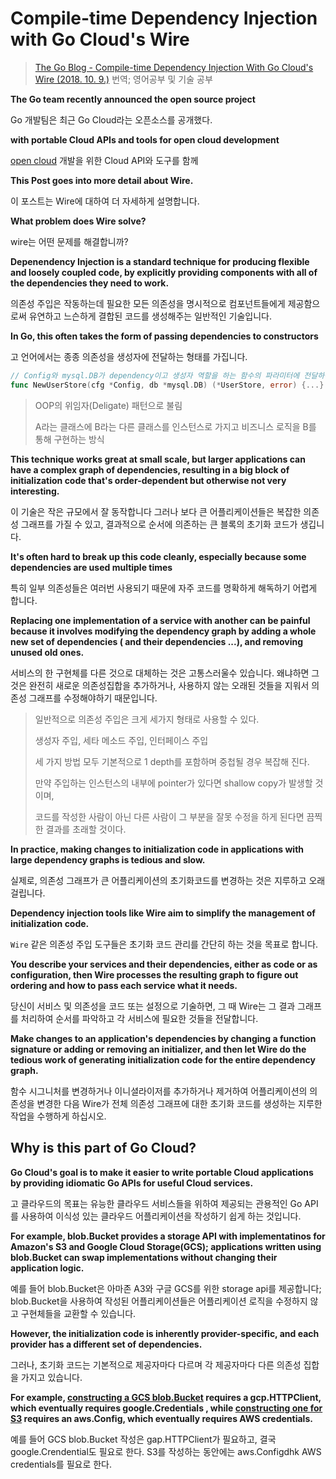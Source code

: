 # Compile-time Dependency Injection with Go Cloud's Wire

> [The Go Blog - Compile-time Dependency Injection With Go Cloud's Wire (2018. 10. 9.)](https://blog.golang.org/wire) 번역; 영어공부 및 기술 공부

**The Go team recently announced the open source project**

Go 개발팀은 최근 Go Cloud라는 오픈소스를 공개했다.

**with portable Cloud APIs and tools for open cloud development**

[open cloud](https://cloud.google.com/open-cloud/) 개발을 위한 Cloud API와 도구를 함께

**This Post goes into more detail about Wire.**

이 포스트는 Wire에 대하여 더 자세하게 설명합니다.

**What problem does Wire solve?**

wire는 어떤 문제를 해결합니까?

**Depenendency Injection is a standard technique for producing flexible and loosely coupled code, by explicitly providing components with all of the dependencies they need to work.**

의존성 주입은 작동하는데 필요한 모든 의존성을 명시적으로 컴포넌트들에게 제공함으로써 유연하고 느슨하게 결합된 코드를 생성해주는 일반적인 기술입니다.

**In Go, this often takes the form of passing dependencies to constructors**

고 언어에서는 종종 의존성을 생성자에 전달하는 형태를 가집니다.

```go
// Config와 mysql.DB가 dependency이고 생성자 역할을 하는 함수의 파라미터에 전달하는 방식으로 의존성을 주입함
func NewUserStore(cfg *Config, db *mysql.DB) (*UserStore, error) {...}
```

> OOP의 위임자(Deligate) 패턴으로 불림
>
> A라는 클래스에 B라는 다른 클래스를 인스턴스로 가지고 비즈니스 로직을 B를 통해 구현하는 방식

**This technique works great at small scale, but larger applications can have a complex graph of dependencies, resulting in a big block of initialization code that's order-dependent but otherwise not very interesting.**

이 기술은 작은 규모에서 잘 동작합니다 그러나 보다 큰 어플리케이션들은 복잡한 의존성 그래프를 가질 수 있고, 결과적으로 순서에 의존하는 큰 블록의 초기화 코드가 생깁니다.

**It's often hard to break up this code cleanly, especially because some dependencies are used multiple times**

특히 일부 의존성들은 여러번 사용되기 때문에 자주 코드를 명확하게 해독하기 어렵게 합니다.

**Replacing one implementation of a service with another can be painful because it involves modifying the dependency graph by adding a whole new set of dependencies ( and their dependencies ...), and removing unused old ones.**

서비스의 한 구현체를 다른 것으로 대체하는 것은 고통스러울수 있습니다. 왜냐하면 그것은 완전히 새로운 의존성집합을 추가하거나, 사용하지 않는 오래된 것들을 지워서 의존성 그래프를 수정해야하기 때문입니다.

> 일반적으로 의존성 주입은 크게 세가지 형태로 사용할 수 있다.
>
> 생성자 주입, 세타 메소드 주입, 인터페이스 주입
>
> 세 가지 방법 모두 기본적으로 1 depth를 포함하며 중첩될 경우 복잡해 진다.
>
> 만약 주입하는 인스턴스의 내부에 pointer가 있다면 shallow copy가 발생할 것이며,
>
> 코드를 작성한 사람이 아닌 다른 사람이 그 부분을 잘못 수정을 하게 된다면 끔찍한 결과를 초래할 것이다.

**In practice, making changes to initialization code in applications with large dependency graphs is tedious and slow.**

실제로, 의존성 그래프가 큰 어플리케이션의 초기화코드를 변경하는 것은 지루하고 오래 걸립니다.

**Dependency injection tools like Wire aim to simplify the management of initialization code.**

 `Wire` 같은 의존성 주입 도구들은 초기화 코드 관리를 간단히 하는 것을 목표로 합니다.

**You describe your services and their dependencies, either as code or as configuration, then Wire processes the resulting graph to figure out ordering and how to pass each service what it needs.**

당신이 서비스 및 의존성을 코드 또는 설정으로 기술하면, 그 때 Wire는 그 결과 그래프를 처리하여 순서를 파악하고 각 서비스에 필요한 것들을 전달합니다.

**Make changes to an application's dependencies by changing a function signature or adding or removing an initializer, and then let Wire do the tedious work of generating initialization code for the entire dependency graph.**

함수 시그니처를 변경하거나 이니셜라이저를 추가하거나 제거하여 어플리케이션의 의존성을 변경한 다음 Wire가 전체 의존성 그래프에 대한 초기화 코드를 생성하는 지루한 작업을 수행하게 하십시오.

##  Why is this part of Go Cloud?

**Go Cloud's goal is to make it easier to write portable Cloud applications by providing idiomatic Go APIs for useful Cloud services.**

고 클라우드의 목표는 유능한 클라우드 서비스들을 위하여 제공되는 관용적인 Go API를 사용하여 이식성 있는 클라우드 어플리케이션을 작성하기 쉽게 하는 것입니다.

**For example, blob.Bucket provides a storage API with implementatinos for Amazon's S3 and Google Cloud Storage(GCS); applications written using blob.Bucket can swap implementations without changing their application logic.**

예를 들어 blob.Bucket은 아마존 A3와 구글 GCS를 위한 storage api를 제공합니다; blob.Bucket을 사용하여 작성된 어플리케이션들은 어플리케이션 로직을 수정하지 않고 구현체들을 교환할 수 있습니다. 

**However, the initialization code is inherently provider-specific, and each provider has a different set of dependencies.**

그러나, 초기화 코드는 기본적으로 제공자마다 다르며 각 제공자마다 다른 의존성 집합을 가지고 있습니다.

**For example, [constructing a GCS blob.Bucket](https://godoc.org/github.com/google/go-cloud/blob/gcsblob#OpenBucket) requires a gcp.HTTPClient, which eventually requires google.Credentials , while [constructing one for S3](https://godoc.org/github.com/google/go-cloud/blob/s3blob) requires an aws.Config, which eventually requires AWS credentials.**

예를 들어 GCS blob.Bucket 작성은 gap.HTTPClient가 필요하고, 결국 google.Crendential도 필요로 한다. S3를 작성하는 동안에는 aws.Configdhk AWS credentials를 필요로 한다.

